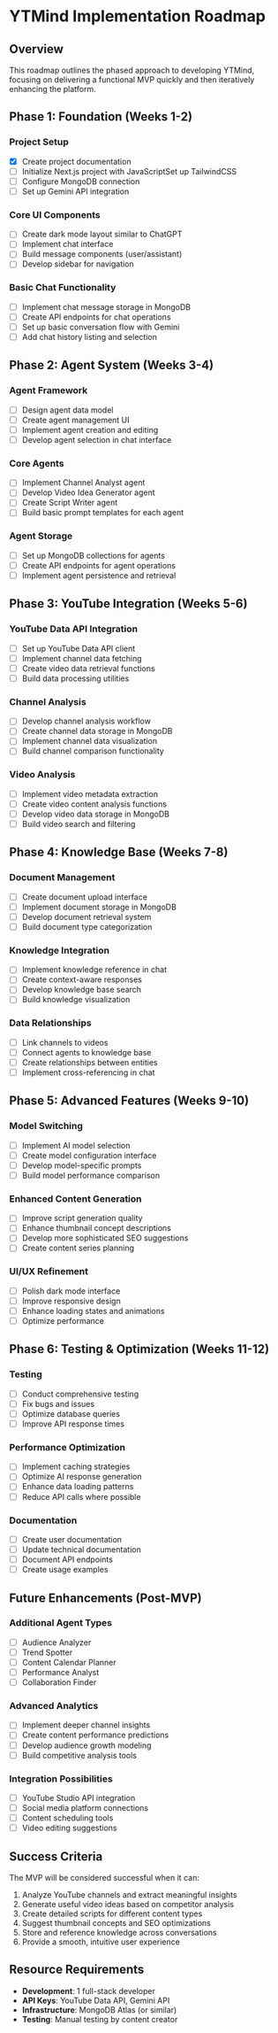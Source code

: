 # YTMind Implementation Roadmap

## Overview

This roadmap outlines the phased approach to developing YTMind, focusing on delivering a functional MVP quickly and then iteratively enhancing the platform.

## Phase 1: Foundation (Weeks 1-2)

### Project Setup

- [x] Create project documentation
- [ ] Initialize Next.js project with JavaScriptSet up TailwindCSS
- [ ] Configure MongoDB connection
- [ ] Set up Gemini API integration

### Core UI Components

- [ ] Create dark mode layout similar to ChatGPT
- [ ] Implement chat interface
- [ ] Build message components (user/assistant)
- [ ] Develop sidebar for navigation

### Basic Chat Functionality

- [ ] Implement chat message storage in MongoDB
- [ ] Create API endpoints for chat operations
- [ ] Set up basic conversation flow with Gemini
- [ ] Add chat history listing and selection

## Phase 2: Agent System (Weeks 3-4)

### Agent Framework

- [ ] Design agent data model
- [ ] Create agent management UI
- [ ] Implement agent creation and editing
- [ ] Develop agent selection in chat interface

### Core Agents

- [ ] Implement Channel Analyst agent
- [ ] Develop Video Idea Generator agent
- [ ] Create Script Writer agent
- [ ] Build basic prompt templates for each agent

### Agent Storage

- [ ] Set up MongoDB collections for agents
- [ ] Create API endpoints for agent operations
- [ ] Implement agent persistence and retrieval

## Phase 3: YouTube Integration (Weeks 5-6)

### YouTube Data API Integration

- [ ] Set up YouTube Data API client
- [ ] Implement channel data fetching
- [ ] Create video data retrieval functions
- [ ] Build data processing utilities

### Channel Analysis

- [ ] Develop channel analysis workflow
- [ ] Create channel data storage in MongoDB
- [ ] Implement channel data visualization
- [ ] Build channel comparison functionality

### Video Analysis

- [ ] Implement video metadata extraction
- [ ] Create video content analysis functions
- [ ] Develop video data storage in MongoDB
- [ ] Build video search and filtering

## Phase 4: Knowledge Base (Weeks 7-8)

### Document Management

- [ ] Create document upload interface
- [ ] Implement document storage in MongoDB
- [ ] Develop document retrieval system
- [ ] Build document type categorization

### Knowledge Integration

- [ ] Implement knowledge reference in chat
- [ ] Create context-aware responses
- [ ] Develop knowledge base search
- [ ] Build knowledge visualization

### Data Relationships

- [ ] Link channels to videos
- [ ] Connect agents to knowledge base
- [ ] Create relationships between entities
- [ ] Implement cross-referencing in chat

## Phase 5: Advanced Features (Weeks 9-10)

### Model Switching

- [ ] Implement AI model selection
- [ ] Create model configuration interface
- [ ] Develop model-specific prompts
- [ ] Build model performance comparison

### Enhanced Content Generation

- [ ] Improve script generation quality
- [ ] Enhance thumbnail concept descriptions
- [ ] Develop more sophisticated SEO suggestions
- [ ] Create content series planning

### UI/UX Refinement

- [ ] Polish dark mode interface
- [ ] Improve responsive design
- [ ] Enhance loading states and animations
- [ ] Optimize performance

## Phase 6: Testing & Optimization (Weeks 11-12)

### Testing

- [ ] Conduct comprehensive testing
- [ ] Fix bugs and issues
- [ ] Optimize database queries
- [ ] Improve API response times

### Performance Optimization

- [ ] Implement caching strategies
- [ ] Optimize AI response generation
- [ ] Enhance data loading patterns
- [ ] Reduce API calls where possible

### Documentation

- [ ] Create user documentation
- [ ] Update technical documentation
- [ ] Document API endpoints
- [ ] Create usage examples

## Future Enhancements (Post-MVP)

### Additional Agent Types

- [ ] Audience Analyzer
- [ ] Trend Spotter
- [ ] Content Calendar Planner
- [ ] Performance Analyst
- [ ] Collaboration Finder

### Advanced Analytics

- [ ] Implement deeper channel insights
- [ ] Create content performance predictions
- [ ] Develop audience growth modeling
- [ ] Build competitive analysis tools

### Integration Possibilities

- [ ] YouTube Studio API integration
- [ ] Social media platform connections
- [ ] Content scheduling tools
- [ ] Video editing suggestions

## Success Criteria

The MVP will be considered successful when it can:

1. Analyze YouTube channels and extract meaningful insights
2. Generate useful video ideas based on competitor analysis
3. Create detailed scripts for different content types
4. Suggest thumbnail concepts and SEO optimizations
5. Store and reference knowledge across conversations
6. Provide a smooth, intuitive user experience

## Resource Requirements

- **Development**: 1 full-stack developer
- **API Keys**: YouTube Data API, Gemini API
- **Infrastructure**: MongoDB Atlas (or similar)
- **Testing**: Manual testing by content creator
